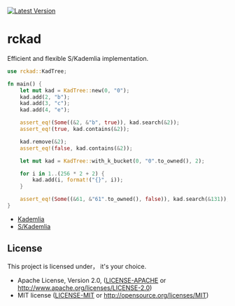 [![Latest Version](https://img.shields.io/badge/crates.io-v0.0.3-green.svg)](https://crates.io/crates/rckad)

# rckad
Efficient and flexible S/Kademlia implementation.

```rust
use rckad::KadTree;

fn main() {
    let mut kad = KadTree::new(0, "0");
    kad.add(2, "b");
    kad.add(3, "c");
    kad.add(4, "e");

    assert_eq!(Some((&2, &"b", true)), kad.search(&2));
    assert_eq!(true, kad.contains(&2));

    kad.remove(&2);
    assert_eq!(false, kad.contains(&2));

    let mut kad = KadTree::with_k_bucket(0, "0".to_owned(), 2);

    for i in 1..(256 * 2 + 2) {
        kad.add(i, format!("{}", i));
    }

    assert_eq!(Some((&61, &"61".to_owned(), false)), kad.search(&131));
}

```

- [Kademlia](https://pdos.csail.mit.edu/~petar/papers/maymounkov-kademlia-lncs.pdf)
- [S/Kademlia](http://citeseerx.ist.psu.edu/viewdoc/download?doi=10.1.1.68.4986&rep=rep1&type=pdf)


## License

This project is licensed under， it's your choice.

 * Apache License, Version 2.0, ([LICENSE-APACHE](LICENSE-APACHE) or
   http://www.apache.org/licenses/LICENSE-2.0)
 * MIT license ([LICENSE-MIT](LICENSE-MIT) or
   http://opensource.org/licenses/MIT)

